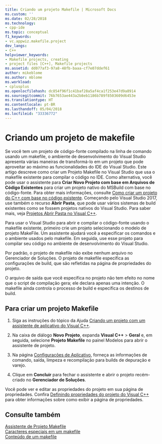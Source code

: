 ```yaml
---
title: Criando um projeto Makefile | Microsoft Docs
ms.custom: ''
ms.date: 02/28/2018
ms.technology:
- cpp-ide
ms.topic: conceptual
f1_keywords:
- vc.appwiz.makefile.project
dev_langs:
- C++
helpviewer_keywords:
- Makefile projects, creating
- project files [C++], Makefile projects
ms.assetid: dd077af3-97a8-48fb-baaa-cf7e07ddef61
author: mikeblome
ms.author: mblome
ms.workload:
- cplusplus
ms.openlocfilehash: dc854f96f1c41baf28a5af4ca1f253e47d9a8914
ms.sourcegitcommit: 76b7653ae443a2b8eb1186b789f8503609d6453e
ms.translationtype: HT
ms.contentlocale: pt-BR
ms.lasthandoff: 05/04/2018
ms.locfileid: "33336772"
---
```

# <a name="creating-a-makefile-project"></a>Criando um projeto de makefile

Se você tem um projeto de código-fonte compilado na linha de comando usando um makefile, o ambiente de desenvolvimento do Visual Studio apresenta várias maneiras de transformá-lo em um projeto que pode aproveitar ao máximo as funcionalidades do IDE do Visual Studio. Este artigo descreve como criar um Projeto Makefile no Visual Studio que usa o makefile existente para compilar o código no IDE. Como alternativa, você pode usar o assistente para **Criar Novo Projeto com base em Arquivos de Código Existentes** para criar um projeto nativo do MSBuild com base no código-fonte. Para obter mais informações, consulte [Como criar um projeto do C++ com base no código existente](how-to-create-a-cpp-project-from-existing-code.md). Começando pelo Visual Studio 2017, use também o recurso **Abrir Pasta**, que pode usar vários sistemas de build existentes como se fossem projetos nativos do Visual Studio. Para saber mais, veja [Projetos Abrir Pasta no Visual C++](non-msbuild-projects.md).

Para usar o Visual Studio para abrir e compilar o código-fonte usando o makefile existente, primeiro crie um projeto selecionando o modelo de projeto MakeFile. Um assistente ajudará você a especificar os comandos e o ambiente usados pelo makefile. Em seguida, use esse projeto para compilar seu código no ambiente de desenvolvimento do Visual Studio.

Por padrão, o projeto de makefile não exibe nenhum arquivo no Gerenciador de Soluções. O projeto de makefile especifica as configurações de build, que são refletidas na página de propriedades do projeto.

O arquivo de saída que você especifica no projeto não tem efeito no nome que o script de compilação gera; ele declara apenas uma intenção. O makefile ainda controla o processo de build e especifica os destinos de build.

## <a name="to-create-a-makefile-project"></a>Para criar um projeto Makefile

1. Siga as instruções do tópico da Ajuda [Criando um projeto com um assistente de aplicativo do Visual C++](../ide/creating-desktop-projects-by-using-application-wizards.md).

1. Na caixa de diálogo **Novo Projeto**, expanda **Visual C++** > **Geral** e, em seguida, selecione **Projeto Makefile** no painel Modelos para abrir o assistente de projeto.

1. Na página [Configurações de Aplicativo](../ide/application-settings-makefile-project-wizard.md), forneça as informações de comando, saída, limpeza e recompilação para builds de depuração e varejo.

1. Clique em **Concluir** para fechar o assistente e abrir o projeto recém-criado no **Gerenciador de Soluções**.

Você pode ver e editar as propriedades do projeto em sua página de propriedades. Confira [Definindo propriedades do projeto do Visual C++](../ide/working-with-project-properties.md) para obter informações sobre como exibir a página de propriedades.

## <a name="see-also"></a>Consulte também

[Assistente de Projeto Makefile](../ide/makefile-project-wizard.md)<br/>
[Caracteres especiais em um makefile](../build/special-characters-in-a-makefile.md)<br/>
[Conteúdo de um makefile](../build/contents-of-a-makefile.md)<br/>
